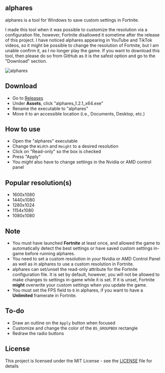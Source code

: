 ## alphares
alphares is a tool for Windows to save custom settings in Fortnite.

I made this tool when it was possible to customize the resolution via a configuration file, however, Fortnite disallowed it sometime after the release of this project. I have noticed alphares appearing in YouTube and TikTok videos, so it might be possible to change the resolution of Fortnite, but I am unable confirm it, as I no longer play the game. If you want to download this tool, then please do so from GitHub as it is the safest option and go to the "Download" section.

![alphares](https://raw.githubusercontent.com/braycarlson/alphares/master/alphares/gfx/alphares.png)

## Download
* Go to [Releases](https://github.com/braycarlson/alphares/releases/tag/1.2.1)
* Under **Assets**, click "alphares_1.2.1_x64.exe"
* Rename the executable to "alphares"
* Move it to an accessible location (i.e., Documents, Desktop, etc.)

## How to use
* Open the "alphares" executable
* Change the `Width` and `Height` to a desired resolution
* Click on "Read-only" so the box is checked
* Press "Apply"
* You *might* also have to change settings in the Nvidia or AMD control panel

## Popular resolution(s)
* 1600x1080
* 1440x1080
* 1280x1024
* 1154x1080
* 1080x1080

## Note
* You must have launched **Fortnite** at least once, and allowed the game to automatically detect the best settings or have saved custom settings in-game before running alphares.
* You need to set a custom resolution in your Nvidia or AMD Control Panel as well as in alphares to use a custom resolution in Fortnite.
* alphares can set/unset the read-only attribute for the Fortnite configuration file. It is set by default, however, you will not be allowed to make changes to settings in-game while it is set. If it is unset, Fortnite **might** overwrite your custom settings when you update the game.
* You must set the FPS field to `0` in alphares, if you want to have a **Unlimited** framerate in Fortnite.

## To-do
* Draw an outline on the `Apply` button when focused
* Customize and change the color of the `BS_GROUPBOX` rectangle
* Redraw the radio buttons

## License

This project is licensed under the MIT License - see the [LICENSE](LICENSE) file for details

